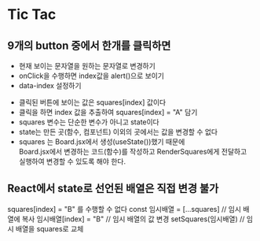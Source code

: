 # Tic Tac

## 9개의 button 중에서 한개를 클릭하면

- 현재 보이는 문자열을 원하는 문자열로 변경하기
- onClick을 수행하면 index값을 alert()으로 보이기
- data-index 설정하기

* 클릭된 버튼에 보이는 값은 squares[index] 값이다
* 클릭을 하면 index 값을 추출하여 squares[index] = "A" 담기
* squares 변수는 단순한 변수가 아니고 state이다
* state는 만든 곳(함수, 컴포넌트) 이외의 곳에서는 값을 변경할 수 없다
* squares 는 Board.jsx에서 생성(useState())했기 때문에  
  Board.jsx에서 변경하는 코드(함수)를 작성하고 RenderSquares에게 전달하고 실행하여 변경할 수 있도록 해야 한다.

## React에서 state로 선언된 배열은 직접 변경 불가

squares[index] = "B" 를 수행할 수 없다
const 임시배열 = [...squares] // 임시 배열에 복사
임시배열[index] = "B" // 임시 배열의 값 변경
setSquares(임시배열) // 임시 배열을 squares로 교체
